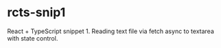 # rcts-snip1
React + TypeScript snippet 1. Reading text file via fetch async to textarea with state control.
